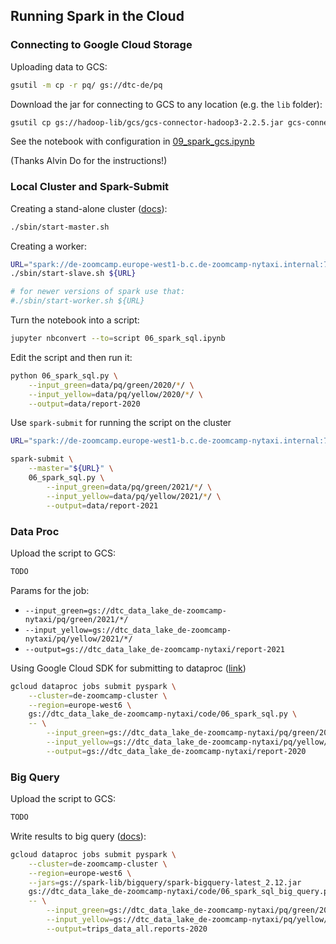 ## Running Spark in the Cloud

### Connecting to Google Cloud Storage 

Uploading data to GCS:

```bash
gsutil -m cp -r pq/ gs://dtc-de/pq
```

Download the jar for connecting to GCS to any location (e.g. the `lib` folder):

```bash
gsutil cp gs://hadoop-lib/gcs/gcs-connector-hadoop3-2.2.5.jar gcs-connector-hadoop3-2.2.5.jar
```

See the notebook with configuration in [09_spark_gcs.ipynb](09_spark_gcs.ipynb)

(Thanks Alvin Do for the instructions!)


### Local Cluster and Spark-Submit

Creating a stand-alone cluster ([docs](https://spark.apache.org/docs/latest/spark-standalone.html)):

```bash
./sbin/start-master.sh
```

Creating a worker:

```bash
URL="spark://de-zoomcamp.europe-west1-b.c.de-zoomcamp-nytaxi.internal:7077"
./sbin/start-slave.sh ${URL}

# for newer versions of spark use that:
#./sbin/start-worker.sh ${URL}
```

Turn the notebook into a script:

```bash
jupyter nbconvert --to=script 06_spark_sql.ipynb
```

Edit the script and then run it:

```bash 
python 06_spark_sql.py \
    --input_green=data/pq/green/2020/*/ \
    --input_yellow=data/pq/yellow/2020/*/ \
    --output=data/report-2020
```

Use `spark-submit` for running the script on the cluster

```bash
URL="spark://de-zoomcamp.europe-west1-b.c.de-zoomcamp-nytaxi.internal:7077"

spark-submit \
    --master="${URL}" \
    06_spark_sql.py \
        --input_green=data/pq/green/2021/*/ \
        --input_yellow=data/pq/yellow/2021/*/ \
        --output=data/report-2021
```

### Data Proc

Upload the script to GCS:

```bash
TODO
```

Params for the job:

* `--input_green=gs://dtc_data_lake_de-zoomcamp-nytaxi/pq/green/2021/*/`
* `--input_yellow=gs://dtc_data_lake_de-zoomcamp-nytaxi/pq/yellow/2021/*/`
* `--output=gs://dtc_data_lake_de-zoomcamp-nytaxi/report-2021`


Using Google Cloud SDK for submitting to dataproc
([link](https://cloud.google.com/dataproc/docs/guides/submit-job#dataproc-submit-job-gcloud))

```bash
gcloud dataproc jobs submit pyspark \
    --cluster=de-zoomcamp-cluster \
    --region=europe-west6 \
    gs://dtc_data_lake_de-zoomcamp-nytaxi/code/06_spark_sql.py \
    -- \
        --input_green=gs://dtc_data_lake_de-zoomcamp-nytaxi/pq/green/2020/*/ \
        --input_yellow=gs://dtc_data_lake_de-zoomcamp-nytaxi/pq/yellow/2020/*/ \
        --output=gs://dtc_data_lake_de-zoomcamp-nytaxi/report-2020
```

### Big Query

Upload the script to GCS:

```bash
TODO
```

Write results to big query ([docs](https://cloud.google.com/dataproc/docs/tutorials/bigquery-connector-spark-example#pyspark)):

```bash
gcloud dataproc jobs submit pyspark \
    --cluster=de-zoomcamp-cluster \
    --region=europe-west6 \
    --jars=gs://spark-lib/bigquery/spark-bigquery-latest_2.12.jar
    gs://dtc_data_lake_de-zoomcamp-nytaxi/code/06_spark_sql_big_query.py \
    -- \
        --input_green=gs://dtc_data_lake_de-zoomcamp-nytaxi/pq/green/2020/*/ \
        --input_yellow=gs://dtc_data_lake_de-zoomcamp-nytaxi/pq/yellow/2020/*/ \
        --output=trips_data_all.reports-2020
```

